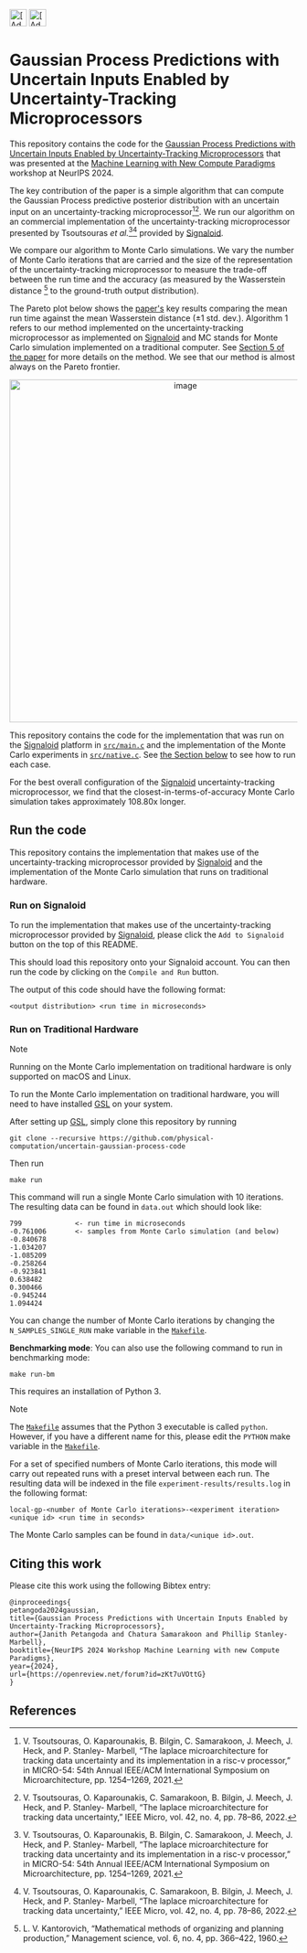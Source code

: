 [<img src="https://assets.signaloid.io/add-to-signaloid-cloud-logo-dark-v6.png#gh-dark-mode-only" alt="[Add to signaloid.io]" height="30">](https://signaloid.io/repositories?connect=https://github.com/physical-computation/uncertain-gaussian-process-code#gh-dark-mode-only)
[<img src="https://assets.signaloid.io/add-to-signaloid-cloud-logo-light-v6.png#gh-light-mode-only" alt="[Add to signaloid.io]" height="30">](https://signaloid.io/repositories?connect=https://github.com/jphysical-computation/uncertain-gaussian-process-code#gh-light-mode-only)

# Gaussian Process Predictions with Uncertain Inputs Enabled by Uncertainty-Tracking Microprocessors
This repository contains the code for the [Gaussian Process Predictions with Uncertain Inputs Enabled by Uncertainty-Tracking Microprocessors](https://openreview.net/forum?id=zKt7uVOttG) that was presented at the
[Machine Learning with New Compute Paradigms](https://neurips.cc/virtual/2024/workshop/84700) workshop at NeurIPS 2024.

The key contribution of the paper is a simple algorithm that can compute the Gaussian Process predictive posterior distribution with an uncertain input on an uncertainty-tracking microprocessor[^1][^2]. We run our algorithm on an commercial implementation of the uncertainty-tracking microprocessor presented by Tsoutsouras _et al._[^1][^2] provided by [Signaloid](signaloid.io).

We compare our algorithm to Monte Carlo simulations. We vary the number of Monte Carlo iterations that are carried and the size of the representation of the uncertainty-tracking microprocessor to measure the trade-off between the run time and the accuracy (as measured by the Wasserstein distance [^3] to the ground-truth output distribution).

The Pareto plot below shows the [paper's](https://openreview.net/forum?id=zKt7uVOttG) key results comparing the mean run time against the mean Wasserstein distance (±1 std. dev.). Algorithm 1 refers to our method implemented on the uncertainty-tracking microprocessor as implemented on [Signaloid](signaloid.io) and MC stands for Monte Carlo simulation implemented on a traditional computer. See [Section 5 of the paper](https://openreview.net/forum?id=zKt7uVOttG) for more details on the method. We see that our method is almost always on the Pareto frontier.
<p align="center">
  <img width="600" alt="image" src="https://github.com/user-attachments/assets/5c8840c2-8d3f-4b55-be6c-74a148555196">
</p>



This repository contains the code for the implementation that was run on the [Signaloid](signaloid.io) platform in [`src/main.c`](src/main.c) and the implementation of the Monte Carlo experiments in [`src/native.c`](src/native.c). See [the Section below](#run-on-signaloid) to see how to run each case.

For the best overall configuration of the [Signaloid](signaloid.io) uncertainty-tracking microprocessor, we find that the closest-in-terms-of-accuracy Monte Carlo simulation takes approximately 108.80x longer.

## Run the code
This repository contains the implementation that makes use of the uncertainty-tracking microprocessor provided by [Signaloid](signaloid.io) and the implementation of the Monte Carlo simulation that runs on traditional hardware.

### Run on Signaloid
To run the implementation that makes use of the uncertainty-tracking microprocessor provided by [Signaloid](signaloid.io), please click the `Add to Signaloid` button on the top of this README.

This should load this repository onto your Signaloid account. You can then run the code by clicking on the `Compile and Run` button.

The output of this code should have the following format:
```
<output distribution> <run time in microseconds>
```

### Run on Traditional Hardware
> [!NOTE]
> Running on the Monte Carlo implementation on traditional hardware is only supported on macOS and Linux.

To run the Monte Carlo implementation on traditional hardware, you will need to have installed [GSL](https://www.gnu.org/software/gsl/) on your system.

After setting up [GSL](https://www.gnu.org/software/gsl/), simply clone this repository by running
```
git clone --recursive https://github.com/physical-computation/uncertain-gaussian-process-code
```

Then run
```
make run
```

This command will run a single Monte Carlo simulation with 10 iterations. The resulting data can be found in `data.out` which should look like:
```
799				<- run time in microseconds
-0.761006       <- samples from Monte Carlo simulation (and below)
-0.840678
-1.034207
-1.085209
-0.258264
-0.923841
0.638482
0.300466
-0.945244
1.094424
```

You can change the number of Monte Carlo iterations by changing the `N_SAMPLES_SINGLE_RUN` make variable in the [`Makefile`](Makefile).


**Benchmarking mode**:
You can also use the following command to run in benchmarking mode:
```
make run-bm
```

This requires an installation of Python 3.
> [!NOTE]
> The [`Makefile`](Makefile) assumes that the Python 3 executable is called `python`. However, if you have a different name for this, please edit the `PYTHON` make variable in the [`Makefile`](Makefile).

For a set of specified numbers of Monte Carlo iterations, this mode will carry out repeated runs with a preset interval between each run. The resulting data will be indexed in the file `experiment-results/results.log` in the following format:
```
local-gp-<number of Monte Carlo iterations>-<experiment iteration> <unique id> <run time in seconds>
```

The Monte Carlo samples can be found in `data/<unique id>.out`.

## Citing this work
Please cite this work using the following Bibtex entry:

```
@inproceedings{
petangoda2024gaussian,
title={Gaussian Process Predictions with Uncertain Inputs Enabled by Uncertainty-Tracking Microprocessors},
author={Janith Petangoda and Chatura Samarakoon and Phillip Stanley-Marbell},
booktitle={NeurIPS 2024 Workshop Machine Learning with new Compute Paradigms},
year={2024},
url={https://openreview.net/forum?id=zKt7uVOttG}
}
```

## References
[^1]: V. Tsoutsouras, O. Kaparounakis, B. Bilgin, C. Samarakoon, J. Meech, J. Heck, and P. Stanley-
Marbell, “The laplace microarchitecture for tracking data uncertainty and its implementation
in a risc-v processor,” in MICRO-54: 54th Annual IEEE/ACM International Symposium on
Microarchitecture, pp. 1254–1269, 2021.
[^2]: V. Tsoutsouras, O. Kaparounakis, C. Samarakoon, B. Bilgin, J. Meech, J. Heck, and P. Stanley-
Marbell, “The laplace microarchitecture for tracking data uncertainty,” IEEE Micro, vol. 42,
no. 4, pp. 78–86, 2022.
[^3]: L. V. Kantorovich, “Mathematical methods of organizing and planning production,” Management science, vol. 6, no. 4, pp. 366–422, 1960.
